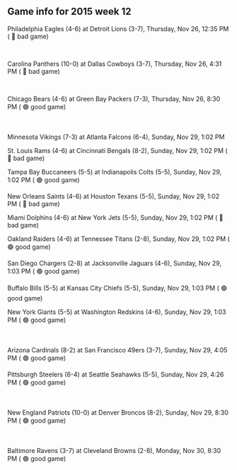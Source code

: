 ## Game info for 2015 week 12
Philadelphia Eagles (4-6) at Detroit Lions (3-7), Thursday, Nov 26, 12:35 PM (	:red_circle: bad game)


<br/>

Carolina Panthers (10-0) at Dallas Cowboys (3-7), Thursday, Nov 26, 4:31 PM (	:red_circle: bad game)


<br/>

Chicago Bears (4-6) at Green Bay Packers (7-3), Thursday, Nov 26, 8:30 PM (	:green_circle: good game)


<br/>

Minnesota Vikings (7-3) at Atlanta Falcons (6-4), Sunday, Nov 29, 1:02 PM

St. Louis Rams (4-6) at Cincinnati Bengals (8-2), Sunday, Nov 29, 1:02 PM (	:red_circle: bad game)

Tampa Bay Buccaneers (5-5) at Indianapolis Colts (5-5), Sunday, Nov 29, 1:02 PM (	:green_circle: good game)

New Orleans Saints (4-6) at Houston Texans (5-5), Sunday, Nov 29, 1:02 PM (	:red_circle: bad game)

Miami Dolphins (4-6) at New York Jets (5-5), Sunday, Nov 29, 1:02 PM (	:red_circle: bad game)

Oakland Raiders (4-6) at Tennessee Titans (2-8), Sunday, Nov 29, 1:02 PM (	:green_circle: good game)

San Diego Chargers (2-8) at Jacksonville Jaguars (4-6), Sunday, Nov 29, 1:03 PM (	:green_circle: good game)

Buffalo Bills (5-5) at Kansas City Chiefs (5-5), Sunday, Nov 29, 1:03 PM (	:green_circle: good game)

New York Giants (5-5) at Washington Redskins (4-6), Sunday, Nov 29, 1:03 PM (	:green_circle: good game)


<br/>

Arizona Cardinals (8-2) at San Francisco 49ers (3-7), Sunday, Nov 29, 4:05 PM (	:green_circle: good game)

Pittsburgh Steelers (6-4) at Seattle Seahawks (5-5), Sunday, Nov 29, 4:26 PM (	:green_circle: good game)


<br/>

New England Patriots (10-0) at Denver Broncos (8-2), Sunday, Nov 29, 8:30 PM (	:green_circle: good game)


<br/>

Baltimore Ravens (3-7) at Cleveland Browns (2-8), Monday, Nov 30, 8:30 PM (	:green_circle: good game)

